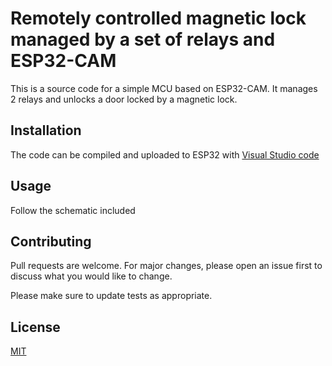 # Remotely controlled magnetic lock managed by a set of relays and ESP32-CAM

This is a source code for a simple MCU based on ESP32-CAM. It manages 2 relays and unlocks a door locked by a magnetic lock.

## Installation

The code can be compiled and uploaded to ESP32 with [Visual Studio code](https://code.visualstudio.com/)

## Usage

Follow the schematic included

## Contributing
Pull requests are welcome. For major changes, please open an issue first to discuss what you would like to change.

Please make sure to update tests as appropriate.

## License
[MIT](https://choosealicense.com/licenses/mit/)
